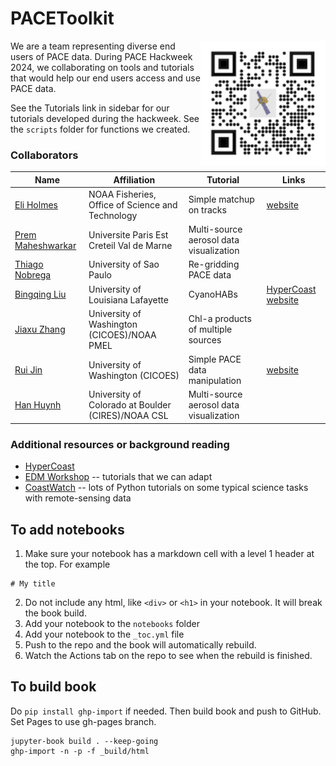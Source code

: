# PACEToolkit

<img src="qr-pace.png" alt="QR" style="width:200px; float: right"/>

We are a team representing diverse end users of PACE data. During PACE Hackweek 2024, we collaborating on tools and tutorials that would help our end users access and use PACE data. 

See the Tutorials link in sidebar for our tutorials developed during the hackweek. See the `scripts` folder for functions we created.

### Collaborators

| Name | Affiliation | Tutorial | Links |
| ------------- | ------------- | ------------- | ------------- |
| [Eli Holmes](https://github.com/eeholmes) | NOAA Fisheries, Office of Science and Technology  | Simple matchup on tracks  | [website](https://eeholmes.github.io/) |
| [Prem Maheshwarkar](https://github.com/pmaheshwarkar) | Universite Paris Est Creteil Val de Marne | Multi-source aerosol data visualization |  |
| [Thiago Nobrega](https://github.com/thiago-vg) | University of Sao Paulo | Re-gridding PACE data |  |
| [Bingqing Liu](https://github.com/bingqing-liu) |University of Louisiana Lafayette  |CyanoHABs  |  [HyperCoast](https://hypercoast.org/) [website](https://bingqingliu.com/) |
| [Jiaxu Zhang](https://github.com/JiaxuZ) | University of Washington (CICOES)/NOAA PMEL | Chl-a products of multiple sources  |  |
| [Rui Jin](https://github.com/RuiJinSZ) |  University of Washington (CICOES) | Simple PACE data manipulation  | [website](https://ruijinsz.github.io/)  |
| [Han Huynh](https://github.com/hnhuynh55) | University of Colorado at Boulder (CIRES)/NOAA CSL  |  Multi-source aerosol data visualization |   |


### Additional resources or background reading

* [HyperCoast](https://hypercoast.org/)
* [EDM Workshop](https://nmfs-opensci.github.io/EDMW-EarthData-Workshop-2024/) -- tutorials that we can adapt
* [CoastWatch](https://github.com/coastwatch-training/CoastWatch-Tutorials) -- lots of Python tutorials on some typical science tasks with remote-sensing data

## To add notebooks

1. Make sure your notebook has a markdown cell with a level 1 header at the top. For example
```
# My title
```
2. Do not include any html, like `<div>` or `<h1>` in your notebook. It will break the book build.
2. Add your notebook to the `notebooks` folder
3. Add your notebook to the `_toc.yml` file
4. Push to the repo and the book will automatically rebuild.
5. Watch the Actions tab on the repo to see when the rebuild is finished.
   
## To build book

Do `pip install ghp-import` if needed. Then build book and push to GitHub. Set Pages to use gh-pages branch.

```
jupyter-book build . --keep-going
ghp-import -n -p -f _build/html
```
